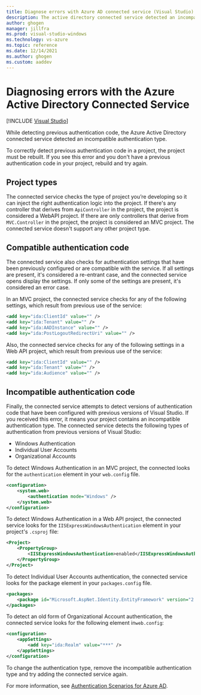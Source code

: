 ```yaml
---
title: Diagnose errors with Azure AD connected service (Visual Studio)
description: The active directory connected service detected an incompatible authentication type
author: ghogen
manager: jillfra
ms.prod: visual-studio-windows
ms.technology: vs-azure
ms.topic: reference
ms.date: 12/14/2021
ms.author: ghogen
ms.custom: aaddev
---
```

# Diagnosing errors with the Azure Active Directory Connected Service

 [!INCLUDE [Visual Studio](~/includes/applies-to-version/vs-windows-only.md)]

While detecting previous authentication code, the Azure Active Directory connected service detected an incompatible authentication type.

To correctly detect previous authentication code in a project, the project must be rebuilt. If you see this error and you don't have a previous authentication code in your project, rebuild and try again.

## Project types

The connected service checks the type of project you’re developing so it can inject the right authentication logic into the project. If there's any controller that derives from `ApiController` in the project, the project is considered a WebAPI project. If there are only controllers that derive from `MVC.Controller` in the project, the project is considered an MVC project. The connected service doesn't support any other project type.

## Compatible authentication code

The connected service also checks for authentication settings that have been previously configured or are compatible with the service. If all settings are present, it's considered a re-entrant case, and the connected service opens display the settings.  If only some of the settings are present, it's considered an error case.

In an MVC project, the connected service checks for any of the following settings, which result from previous use of the service:

```xml
<add key="ida:ClientId" value="" />
<add key="ida:Tenant" value="" />
<add key="ida:AADInstance" value="" />
<add key="ida:PostLogoutRedirectUri" value="" />
```

Also, the connected service checks for any of the following settings in a Web API project, which result from previous use of the service:

```xml
<add key="ida:ClientId" value="" />
<add key="ida:Tenant" value="" />
<add key="ida:Audience" value="" />
```

## Incompatible authentication code

Finally, the connected service attempts to detect versions of authentication code that have been configured with previous versions of Visual Studio. If you received this error, it means your project contains an incompatible authentication type. The connected service detects the following types of authentication from previous versions of Visual Studio:

* Windows Authentication
* Individual User Accounts
* Organizational Accounts

To detect Windows Authentication in an MVC project, the connected looks for the `authentication` element in your `web.config` file.

```xml
<configuration>
    <system.web>
        <authentication mode="Windows" />
    </system.web>
</configuration>
```

To detect Windows Authentication in a Web API project, the connected service looks for the `IISExpressWindowsAuthentication` element in your project's `.csproj` file:

```xml
<Project>
    <PropertyGroup>
        <IISExpressWindowsAuthentication>enabled</IISExpressWindowsAuthentication>
    </PropertyGroup>
</Project>
```

To detect Individual User Accounts authentication, the connected service looks for the package element in your `packages.config` file.

```xml
<packages>
    <package id="Microsoft.AspNet.Identity.EntityFramework" version="2.1.0" targetFramework="net45" />
</packages>
```

To detect an old form of Organizational Account authentication, the connected service looks for the following element in`web.config`:

```xml
<configuration>
    <appSettings>
        <add key="ida:Realm" value="***" />
    </appSettings>
</configuration>
```

To change the authentication type, remove the incompatible authentication type and try adding the connected service again.

For more information, see [Authentication Scenarios for Azure AD](/azure/active-directory/develop/authentication-vs-authorization).
